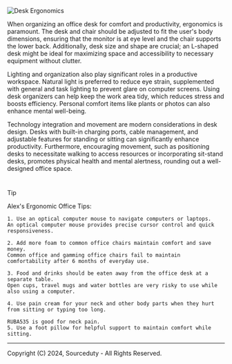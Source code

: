 ![Desk Ergonomics](https://github.com/sourceduty/Office_Comfort/assets/123030236/302d758e-7149-479a-aab0-e7f17804e7a8)

When organizing an office desk for comfort and productivity, ergonomics is paramount. The desk and chair should be adjusted to fit the user's body dimensions, ensuring that the monitor is at eye level and the chair supports the lower back. Additionally, desk size and shape are crucial; an L-shaped desk might be ideal for maximizing space and accessibility to necessary equipment without clutter.

Lighting and organization also play significant roles in a productive workspace. Natural light is preferred to reduce eye strain, supplemented with general and task lighting to prevent glare on computer screens. Using desk organizers can help keep the work area tidy, which reduces stress and boosts efficiency. Personal comfort items like plants or photos can also enhance mental well-being.

Technology integration and movement are modern considerations in desk design. Desks with built-in charging ports, cable management, and adjustable features for standing or sitting can significantly enhance productivity. Furthermore, encouraging movement, such as positioning desks to necessitate walking to access resources or incorporating sit-stand desks, promotes physical health and mental alertness, rounding out a well-designed office space.

#

> [!TIP]
> Alex's Ergonomic Office Tips:
> ```
> 1. Use an optical computer mouse to navigate computers or laptops.
> An optical computer mouse provides precise cursor control and quick responsiveness.
> 
> 2. Add more foam to common office chairs maintain comfort and save money.
> Common office and gamming office chairs fail to maintain comfortability after 6 months of everyday use.
> 
> 3. Food and drinks should be eaten away from the office desk at a separate table.
> Open cups, travel mugs and water bottles are very risky to use while also using a computer.
> 
> 4. Use pain cream for your neck and other body parts when they hurt from sitting or typing too long.
> 
> RUBA535 is good for neck pain.
> 5. Use a foot pillow for helpful support to maintain comfort while sitting.
> ```

***
Copyright (C) 2024, Sourceduty - All Rights Reserved.
